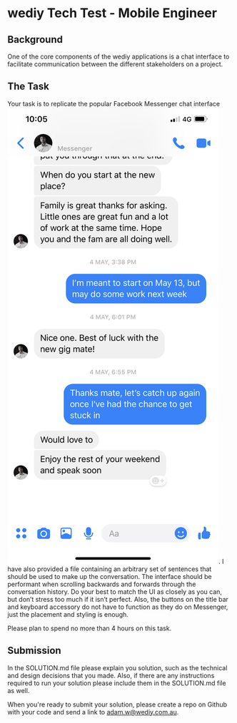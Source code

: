 # wediy Tech Test - Mobile Engineer
## Background
One of the core components of the wediy applications is a chat interface to facilitate communication between the different stakeholders on a project.

## The Task
Your task is to replicate the popular Facebook Messenger chat interface ![(screenshot)](/messenger-screenshot.png?raw=true "(screenshot)").  I have also provided a file containing an arbitrary set of sentences that should be used to make up the conversation.  The interface should be performant when scrolling backwards and forwards through the conversation history.  Do your best to match the UI as closely as you can, but don’t stress too much if it isn’t perfect.  Also, the buttons on the title bar and keyboard accessory do not have to function as they do on Messenger, just the placement and styling is enough.

Please plan to spend no more than 4 hours on this task.

## Submission
In the SOLUTION.md file please explain you solution, such as the technical and design decisions that you made.  Also, if there are any instructions required to run your solution please include them in the SOLUTION.md file as well.

When you're ready to submit your solution, please create a repo on Github with your code and send a link to adam.w@wediy.com.au.  